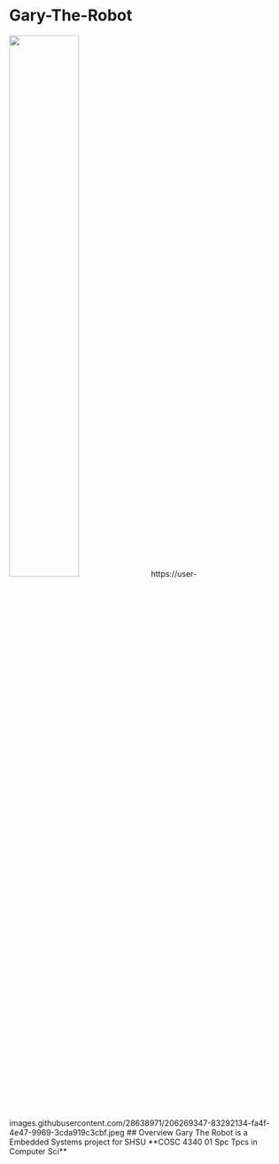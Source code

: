 # Gary-The-Robot

<img src="(https://user-images.githubusercontent.com/28638971/206269347-83292134-fa4f-4e47-9969-3cda919c3cbf.jpeg)" width=50% height=50%>
https://user-images.githubusercontent.com/28638971/206269347-83292134-fa4f-4e47-9969-3cda919c3cbf.jpeg
## Overview
Gary The Robot is a Embedded Systems project for SHSU **COSC 4340 01 Spc Tpcs in Computer Sci**

